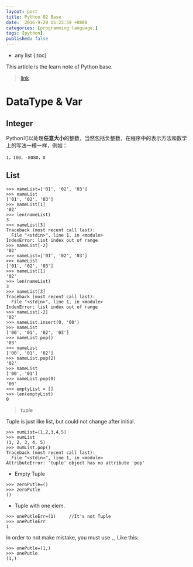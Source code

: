 ```yaml
---
layout: post
title: Python 02 Base
date:  2016-9-29 15:23:59 +0800
categories: [programming language;]
tags: [python]
published: false
---
```


* any list
{:toc}

This article is the learn note of Python base.

> [link](http://www.liaoxuefeng.com/wiki/0014316089557264a6b348958f449949df42a6d3a2e542c000/001431658624177ea4f8fcb06bc4d0e8aab2fd7aa65dd95000)

# DataType & Var

## Integer

Python可以处理**任意大小**的整数，当然包括负整数，在程序中的表示方法和数学上的写法一模一样，例如：

```
1，100，-8080，0
```

## List

```
>>> nameList=['01', '02', '03']
>>> nameList
['01', '02', '03']
>>> nameList[1]
'02'
>>> len(nameList)
3
>>> nameList[3]
Traceback (most recent call last):
  File "<stdin>", line 1, in <module>
IndexError: list index out of range
>>> nameList[-2]
'02'
>>> nameList=['01', '02', '03']
>>> nameList
['01', '02', '03']
>>> nameList[1]
'02'
>>> len(nameList)
3
>>> nameList[3]
Traceback (most recent call last):
  File "<stdin>", line 1, in <module>
IndexError: list index out of range
>>> nameList[-2]
'02'
>>> nameList.insert(0, '00')
>>> nameList
['00', '01', '02', '03']
>>> nameList.pop()
'03'
>>> nameList
['00', '01', '02']
>>> nameList.pop(2)
'02'
>>> nameList
['00', '01']
>>> nameList.pop(0)
'00'
>>> emptyList = []
>>> len(emptyList)
0
```

> tuple

Tuple is just like list, but could not change after initial.

```
>>> numList=(1,2,3,4,5)
>>> numList
(1, 2, 3, 4, 5)
>>> numList.pop()
Traceback (most recent call last):
  File "<stdin>", line 1, in <module>
AttributeError: 'tuple' object has no attribute 'pop'
```

- Empty Tuple

```
>>> zeroPutle=()
>>> zeroPutle
()
```

- Tuple with one elem.

```
>>> onePutleErr=(1)     //It's not Tuple
>>> onePutleErr
1
```

In order to not make mistake, you must use ```,```, Like this:

```
>>> onePutle=(1,)
>>> onePutle
(1,)
```








